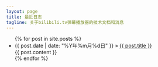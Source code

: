 ```yaml
---
layout: page
title: 最近日志
tagline: 关于bilibili.tv弹幕播放器的技术文档和消息
---
```


<ul class="posts">
  {% for post in site.posts %}
    <li>
      <span>{{ post.date | date: "%Y年%m月%d日" }}</span> &raquo; <a href="{{ BASE_PATH }}{{ post.url }}">{{ post.title }}</a>
      <div class="indexContentContainer">{{ post.content }}</div>
    </li>
  {% endfor %}
</ul>
